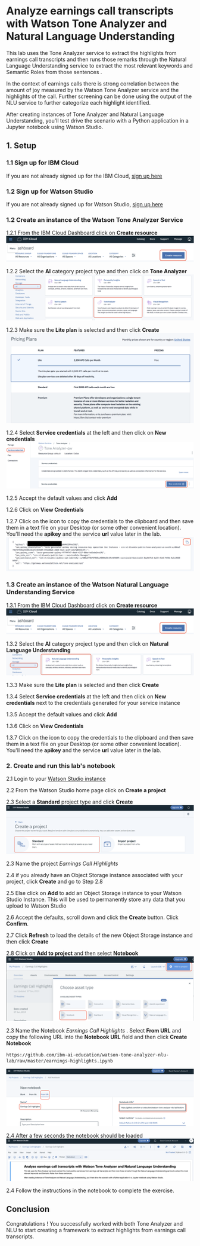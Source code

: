 # Analyze earnings call transcripts with Watson Tone Analyzer and Natural Language Understanding

This lab uses the Tone Analyzer service to extract the highlights  from earnings call transcripts and then runs those remarks through the Natural Language Understanding  service to extract the most relevant keywords and Semantic Roles  from those  sentences .

In the context of earnings calls there is strong correlation between the amount  of joy measured by the Watson Tone Analyzer service and the highlights of the call. Further screening can be done using the output of the  NLU service to further categorize each highlight identified. 

After creating instances of Tone Analyzer and Natural Language Understanding, you'll test drive the scenario with a Python application in a Jupyter notebook using Watson Studio.

## 1. Setup

### 1.1 Sign up for IBM Cloud

If you are not already signed up for the IBM Cloud, [sign up here](https://cloud.ibm.com)

### 1.2 Sign up for Watson Studio

If you are not already signed up for Watson Studio, [sign up here](https://www.ibm.com/cloud/watson-studio)


### 1.2 Create an instance of the Watson Tone Analyzer Service

1.2.1 From the IBM Cloud Dashboard click on **Create resource**
![Create resource](images/ss1.png)


1.2.2 Select the **AI** category project type and then click on **Tone Analyzer**
![VR Service](images/ss2.png)

1.2.3 Make sure the **Lite plan** is selected and then click **Create**
![Lite plan](images/ss3.png)

1.2.4 Select **Service credentials** at the left and then click on **New credentials**
![Credentials](images/ss4.png)

1.2.5 Accept the default values and click **Add**

1.2.6 Click on **View Credentials**

1.2.7 Click on the icon to copy the credentials to the clipboard and then save them in a text file on your Desktop (or some other convenient location). You'll need the **apikey** and the service **url** value later in the lab.
![api_key](images/ss5.png)

### 1.3 Create an instance of the Watson Natural Language Understanding Service

1.3.1 From the IBM Cloud Dashboard click on **Create resource**
![Create resource](images/ss1.png)


1.3.2 Select the **AI** category project type and then click on **Natural Language Understanding**
![VR Service](images/ss6.png)

1.3.3 Make sure the **Lite plan** is selected and then click **Create**


1.3.4 Select **Service credentials** at the left and then click on **New credentials** next to the credentials generated for your service instance

1.3.5 Accept the default values and click **Add**

1.3.6 Click on **View Credentials**

1.3.7 Click on the icon to copy the credentials to the clipboard and then save them in a text file on your Desktop (or some other convenient location). You'll need the **apikey** and the service **url** value later in the lab.

### 2. Create  and run this lab's notebook

2.1 Login to your [Watson Studio instance](https://cloud.ibm.com/resources?search=watson%20studio/)

2.2 From the Watson Studio home page click on **Create a project**

2.3 Select a **Standard** project type and click **Create**
![Jupyter Notebook](images/ss7.png)

2.3 Name the project *Earnings Call Highlights*

2.4 if you already have an Object Storage  instance associated with your project, click **Create** and go to Step 2.8

2.5 Else click on **Add** to add an Object Storage instance to your Watson Studio Instance. This will be used to permanently store any data that you upload to Watson Studio

2.6 Accept the defaults, scroll down and click the **Create** button. Click **Confirm**.

2.7 Click **Refresh** to load the details of the new Object Storage instance and then click **Create**

2.8 Click on  **Add to project** and then select **Notebook**
![Assets](images/ss8.png)

2.3 Name the Notebook *Earnings Call Highlights* . Select **From URL** and copy the following URL into the **Notebook URL** field and then click **Create Notebook**

```
https://github.com/ibm-ai-education/watson-tone-analyzer-nlu-lab/raw/master/earnings-highlights.ipynb
```

![Create Notebook](images/ss9.png)


2.4 After a few seconds the notebook should be loaded
![Notebook loaded](images/ss10.png)

2.4 Follow the instructions in the notebook to complete the exercise.

## Conclusion
Congratulations ! You successfully worked with both Tone Analyzer and NLU to start creating a framework to extract highlights from earnings call transcripts.
